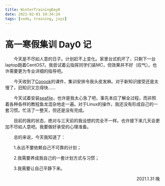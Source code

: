 ```yaml
---
title: WinterTrainingDay0
date: 2021-02-01 19:34:24
tags: [code, training, jxyz]
---
```


# 高一寒假集训 Day0 记

<!-- more -->

&emsp;&emsp;今天是不尽如人意的日子。计划赶不上变化。家里台式机坏了，只剩下一台laptop跑着CentOS7。我尝试着云指挥同学们装MC，但效果并不好（叹气）。也许需要更为专业详细的指导吧。

&emsp;&emsp;今天收到了[Cooook](https://cooook.github.io/)的课件，集训安排令我头皮发麻。对于新知识接受还是太慢了，旧知识又忘得快……

&emsp;&emsp;今天试着安装[seafile](https://www.seafile.com)，也许是我太心急了吧，事先本应了解全过程，而非照着各种各样的教程鱼龙混杂地走一遍。对于Linux的操作，我还没有形成自己的一套习惯。忙活了一整天，但还是没有完成。

&emsp;&emsp;目前的我的状态，绝对与三天前的我设想的完全不一样。也许接下来几天会更加不尽如人意吧。我要做好承受的心理准备。

&emsp;&emsp;总的来说，今天我知道了：

&emsp;&emsp;1.永远不要依赖自己不可靠的计划；

&emsp;&emsp;2.我需要养成我自己的一套计划方式与习惯；

&emsp;&emsp;3.我需要让自己平静下来。

<p align="right">2021.1.31 晚</p>